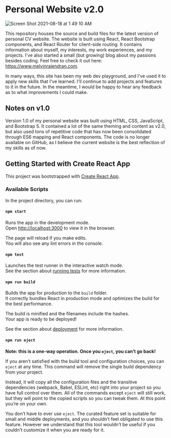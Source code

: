 # Personal Website v2.0

![Screen Shot 2021-08-18 at 1 49 10 AM](https://user-images.githubusercontent.com/44681827/129844408-81cee7c5-3dea-45b8-9873-98ca89e35305.png)

This repository houses the source and build files for the latest version of personal CV website. The website is built using React, React Bootstrap components, and React Router for client-side routing. It contains information about myself, my interests, my work experiences, and my projects. I've also started a small (but growing) blog about my passions besides coding. Feel free to check it out here: https://www.melvinrajendran.com.

In many ways, this site has been my web dev playground, and I've used it to apply new skills that I've learned. I'll continue to add projects and features to it in the future. In the meantime, I would be happy to hear any feedback as to what improvements I could make.

## Notes on v1.0

Version 1.0 of my personal website was built using HTML, CSS, JavaScript, and Bootstrap 5. It contained a lot of the same theming and content as v2.0, but also used tons of repetitive code that has now been consolidated through ES6 mapping and React components. The code is no longer available on GitHub, as I believe the current website is the best reflection of my skills as of now.

## Getting Started with Create React App

This project was bootstrapped with [Create React App](https://github.com/facebook/create-react-app).

### Available Scripts

In the project directory, you can run:

#### `npm start`

Runs the app in the development mode.\
Open [http://localhost:3000](http://localhost:3000) to view it in the browser.

The page will reload if you make edits.\
You will also see any lint errors in the console.

#### `npm test`

Launches the test runner in the interactive watch mode.\
See the section about [running tests](https://facebook.github.io/create-react-app/docs/running-tests) for more information.

#### `npm run build`

Builds the app for production to the `build` folder.\
It correctly bundles React in production mode and optimizes the build for the best performance.

The build is minified and the filenames include the hashes.\
Your app is ready to be deployed!

See the section about [deployment](https://facebook.github.io/create-react-app/docs/deployment) for more information.

#### `npm run eject`

**Note: this is a one-way operation. Once you `eject`, you can’t go back!**

If you aren’t satisfied with the build tool and configuration choices, you can `eject` at any time. This command will remove the single build dependency from your project.

Instead, it will copy all the configuration files and the transitive dependencies (webpack, Babel, ESLint, etc) right into your project so you have full control over them. All of the commands except `eject` will still work, but they will point to the copied scripts so you can tweak them. At this point you’re on your own.

You don’t have to ever use `eject`. The curated feature set is suitable for small and middle deployments, and you shouldn’t feel obligated to use this feature. However we understand that this tool wouldn’t be useful if you couldn’t customize it when you are ready for it.
